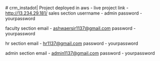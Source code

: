 #   c r m _ i n s t a d o t |
Project deployed in aws - 
live project link - http://13.234.29.181/
sales section userrname - admin
password - yourpassword

faculty section email - ashwaersir1137@gmail.com
password - yourpassword

hr section email - hr1137@gmail.com
password - yourpassword

admin section email - admin1137@gmail.com
password - yourpassword

 
 
